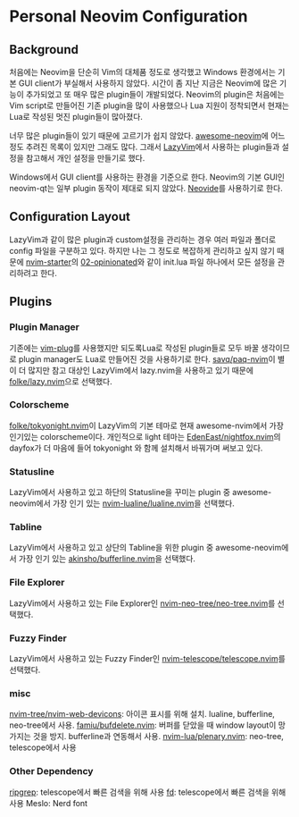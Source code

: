 # Personal Neovim Configuration

## Background
처음에는 Neovim을 단순히 Vim의 대체품 정도로 생각했고 Windows 환경에서는 기본 GUI client가 부실해서 사용하지 않았다.
시간이 좀 지난 지금은 Neovim에 많은 기능이 추가되었고 또 매우 많은 plugin들이 개발되었다.
Neovim의 plugin은 처음에는 Vim script로 만들어진 기존 plugin을 많이 사용했으나 Lua 지원이 정착되면서 현재는 Lua로 작성된 멋진 plugin들이 많아졌다.

너무 많은 plugin들이 있기 때문에 고르기가 쉽지 않았다.
[awesome-neovim](https://github.com/rockerBOO/awesome-neovim)에 어느정도 추려진 목록이 있지만 그래도 많다.
그래서 [LazyVim](https://github.com/LazyVim/LazyVim)에서 사용하는 plugin들과 설정을 참고해서 개인 설정을 만들기로 했다.

Windows에서 GUI client를 사용하는 환경을 기준으로 한다. Neovim의 기본 GUI인 neovim-qt는 일부 plugin 동작이 제대로 되지 않았다. [Neovide](https://github.com/neovide/neovide)를 사용하기로 한다.

## Configuration Layout
LazyVim과 같이 많은 plugin과 custom설정을 관리하는 경우 여러 파일과 폴더로 config 파일을 구분하고 있다.
하지만 나는 그 정도로 복잡하게 관리하고 싶지 않기 때문에 [nvim-starter](https://github.com/VonHeikemen/nvim-starter)의 [02-opinionated](https://github.com/VonHeikemen/nvim-starter/tree/02-opinionated)와 같이 init.lua 파일 하나에서 모든 설정을 관리하려고 한다.

## Plugins
### Plugin Manager
기존에는 [vim-plug](https://github.com/junegunn/vim-plug)를 사용했지만 되도록Lua로 작성된 plugin들로
모두 바꿀 생각이므로 plugin manager도 Lua로 만들어진 것을 사용하기로 한다.
[savq/paq-nvim](https://github.com/savq/paq-nvim)이 별이 더 많지만 참고 대상인 LazyVim에서 lazy.nvim을 사용하고 있기 때문에 [folke/lazy.nvim](https://github.com/folke/lazy.nvim)으로 선택했다.

### Colorscheme
[folke/tokyonight.nvim](https://github.com/folke/tokyonight.nvim)이 LazyVim의 기본 테마로 현재 awesome-nvim에서 가장 인기있는 colorscheme이다.
개인적으로 light 테마는 [EdenEast/nightfox.nvim](https://github.com/EdenEast/nightfox.nvim)의 dayfox가 더 마음에 들어 tokyonight 와 함께 설치해서 바꿔가며 써보고 있다.

### Statusline
LazyVim에서 사용하고 있고 하단의 Statusline을 꾸미는 plugin 중 awesome-neovim에서 가장 인기 있는 [nvim-lualine/lualine.nvim](https://github.com/nvim-lualine/lualine.nvim)을 선택했다.

### Tabline
LazyVim에서 사용하고 있고 상단의 Tabline을 위한 plugin 중 awesome-neovim에서 가장 인기 있는 [akinsho/bufferline.nvim](https://github.com/akinsho/bufferline.nvim)을 선택했다.

### File Explorer
LazyVim에서 사용하고 있는 File Explorer인 [nvim-neo-tree/neo-tree.nvim](https://github.com/nvim-neo-tree/neo-tree.nvim)를 선택했다.

### Fuzzy Finder
LazyVim에서 사용하고 있는 Fuzzy Finder인 [nvim-telescope/telescope.nvim](https://github.com/nvim-telescope/telescope.nvim)를 선택했다.

### misc
[nvim-tree/nvim-web-devicons](https://github.com/nvim-tree/nvim-web-devicons): 아이콘 표시를 위해 설치. lualine, bufferline, neo-tree에서 사용.
[famiu/bufdelete.nvim](https://github.com/famiu/bufdelete.nvim): 버퍼를 닫았을 때 window layout이 망가지는 것을 방지. bufferline과 연동해서 사용.
[nvim-lua/plenary.nvim](https://github.com/nvim-lua/plenary.nvim): neo-tree, telescope에서 사용

### Other Dependency
[ripgrep](https://github.com/BurntSushi/ripgrep): telescope에서 빠른 검색을 위해 사용
[fd](https://github.com/sharkdp/fd): telescope에서 빠른 검색을 위해 사용
Meslo: Nerd font

